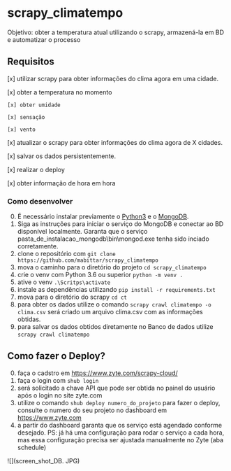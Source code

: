 # scrapy_climatempo

Objetivo: obter a temperatura atual utilizando o scrapy, armazená-la em BD e automatizar o processo

## Requisitos

 [x] utilizar scrapy para obter informações do clima agora em uma cidade.

 [x] obter a temperatura no momento

    [x] obter umidade

    [x] sensação 

    [x] vento

 [x] atualizar o scrapy para obter informações do clima agora de X cidades.

 [x] salvar os dados persistentemente.

 [x] realizar o deploy

 [x] obter informação de hora em hora

 ### Como desenvolver

  0. É necessário instalar previamente o [Python3](https://www.python.org/) e o [MongoDB](https://docs.mongodb.com/manual/tutorial/install-mongodb-on-windows/). 
  1. Siga as instruções para iniciar o serviço do MongoDB e conectar ao BD disponível localmente. Garanta que o serviço pasta_de_instalacao_mongodb\bin\mongod.exe tenha sido inciado corretamente.
  1. clone o repositório com `git clone https://github.com/mabittar/scrapy_climatempo`
  2. mova o caminho para o diretório do projeto `cd scrapy_climatempo`
  3. crie o venv com Python 3.6 ou superior `python -m venv .`
  4. ative o venv `.\Scritps\activate`
  5. instale as dependências utilizando `pip install -r requirements.txt`
  6. mova para o diretório do scrapy `cd ct`
  7. para obter os dados utilize o comando `scrapy crawl climatempo -o clima.csv` será criado um arquivo clima.csv com as informações obtidas.
  8. para salvar os dados obtidos diretamente no Banco de dados utilize `scrapy crawl climatempo`

  ## Como fazer o Deploy? 

  0. faça o cadstro em https://www.zyte.com/scrapy-cloud/
  1. faça o login com `shub login`
  2. será solicitado a chave API que pode ser obtida no painel do usuário após o login no site zyte.com
  3. utilize o comando `shub deploy numero_do_projeto` para fazer o deploy, consulte o numero do seu projeto no dashboard em https://www.zyte.com
  4. a partir do dashboard garanta que os serviço está agendado conforme desejado. PS: já há uma configuração para rodar o serviço a cada hora, mas essa configuração precisa ser ajustada manualmente no Zyte (aba schedule)

![](screen_shot_DB. JPG)
